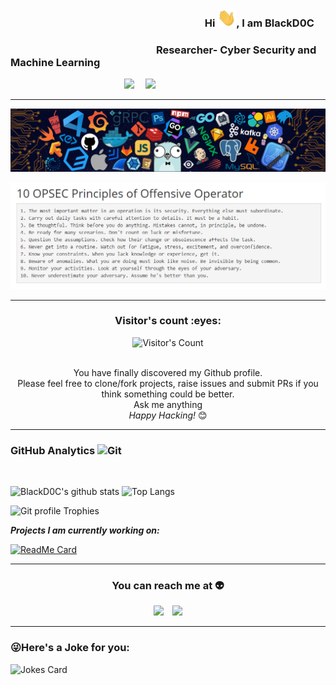 
### &emsp;&emsp;&emsp;&emsp;&emsp;&emsp;&emsp;&emsp;&emsp;&emsp;&emsp;&emsp;&emsp;&emsp;&emsp;&emsp;&emsp;&emsp;&emsp;Hi <img src="https://raw.githubusercontent.com/ABSphreak/ABSphreak/master/gifs/Hi.gif" width="30px">, I am BlackD0C 
### &emsp;&emsp;&emsp;&emsp;&emsp;&emsp;&emsp;&emsp;&emsp;&emsp;&emsp;&emsp;&emsp;&emsp; Researcher- Cyber Security and Machine Learning
&emsp;&emsp;&emsp;&emsp;&emsp;&emsp;&emsp;&emsp;&emsp;&emsp;&emsp;&emsp;&emsp;![](https://img.shields.io/badge/Focus-Containers_&_Microservices%20Security-brightgreen) &emsp;![](https://img.shields.io/badge/Favorite_Languages-PowerShell%20%26%20Python-brightgreen) 

---
![](https://github.com/BlackD0C/BlackD0C/blob/main/header.png)

![](https://github.com/BlackD0C/BlackD0C/blob/main/10.png)
*** 
<div align="center">
	<h3 align="center">Visitor's count :eyes:</h3>
<p align="center"><img src="https://profile-counter.glitch.me/{AnhellO}/count.svg" alt="Visitor's Count" /></p> 
<br>
You have finally discovered my Github profile. <br>
Please feel free to clone/fork projects, raise issues and submit PRs if you think something could be better. <br>
Ask me anything <br>
<i>Happy Hacking!</i> 😊

</div>

***
###  GitHub Analytics <img src="https://media.giphy.com/media/TEnXkcsHrP4YedChhA/giphy.gif" width="77px" alt="Git"/>
<br>

![BlackD0C's github stats](https://github-readme-stats.vercel.app/api/top-langs?username=BlackD0C&show_icons=true&locale=en&layout=compact&theme=chartreuse-dark)
![Top Langs](https://github-readme-stats.vercel.app/api?username=BlackD0C&show_icons=true&locale=en&theme=chartreuse-dark)

![Git profile Trophies](https://github-profile-trophy.vercel.app/?username=BlackD0C&theme=onedark)

***Projects I am currently working on:***

[![ReadMe Card](https://github-readme-stats.vercel.app/api/pin/?username=BlackD0C&repo=Skillz)](https://github.com/BlackD0C/Skillz) 

***

### <center>You can reach me at :alien: </center>

<center><code><a href="https://twitter.com/_BlackD0C_"><img width="15%" src="https://www.vectorlogo.zone/logos/twitter/twitter-ar21.svg"></a></code>&emsp;<code><a href="https://github.com/BlackD0C/BlackD0C/issues/new"><img width="15%" src="https://www.vectorlogo.zone/logos/github/github-ar21.svg"></a></code></center>

***

### 😜Here's a Joke for you:
<img src="https://readme-jokes.vercel.app/api" alt="Jokes Card" />

